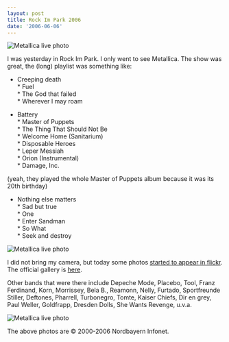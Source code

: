 ```yaml
---
layout: post
title: Rock Im Park 2006
date: '2006-06-06'
---
```


![Metallica live photo][1]

I was yesterday in Rock Im Park. I only went to see Metallica. The show was great, the (long) playlist was something like:

* Creeping death  
 \* Fuel  
 \* The God that failed  
 \* Wherever I may roam

* Battery  
 \* Master of Puppets  
 \* The Thing That Should Not Be  
 \* Welcome Home (Sanitarium)  
 \* Disposable Heroes  
 \* Leper Messiah  
 \* Orion (Instrumental)  
 \* Damage, Inc.

(yeah, they played the whole Master of Puppets album because it was its 20th birthday)

* Nothing else matters  
 \* Sad but true  
 \* One  
 \* Enter Sandman  
 \* So What  
 \* Seek and destroy

![Metallica live photo][2]

I did not bring my camera, but today some photos [started to appear in flickr][3]. The official gallery is [here][4].

Other bands that were there include Depeche Mode, Placebo, Tool, Franz Ferdinand, Korn, Morrissey, Bela B., Reamonn, Nelly, Furtado, Sportfreunde Stiller, Deftones, Pharrell, Turbonegro, Tomte, Kaiser Chiefs, Dir en grey, Paul Weller, Goldfrapp, Dresden Dolls, She Wants Revenge, u.v.a.

![Metallica live photo][5]

The above photos are © 2000-2006 Nordbayern Infonet.

[1]: http://static.flickr.com/59/160924884_e6204501de_m.jpg  
 [2]: http://static.flickr.com/62/160924883_e39748474b_m.jpg  
 [3]: http://www.flickr.com/photos/wohli/sets/72157594155671992/  
 [4]: http://www.rockimpark.de/diashow.php?artid=351&show=65  
 [5]: http://static.flickr.com/51/160924880_805af21938_m.jpg

